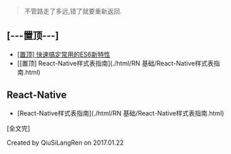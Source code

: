 
> 不管路走了多远,错了就要重新返回.



## [---置顶---]
- [[置顶]  快速搞定常用的ES6新特性](./html/JS/快速搞定常用的ES6新特性.html)
- [[置顶]  React-Native样式表指南](./html/RN 基础/React-Native样式表指南.html)


## React-Native
- [React-Native样式表指南](./html/RN 基础/React-Native样式表指南.html)

[全文完]

Created by QiuSiLangRen on 2017.01.22


